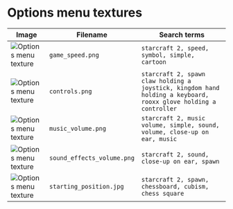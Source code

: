 # Options menu textures

<!-- markdownlint-disable MD013 --><!-- Tables cannot be split up over lines, hence will break 80 characters per line -->

| Image                                             | Filename                   | Search terms                                                                                                    |
| ------------------------------------------------- | -------------------------- | --------------------------------------------------------------------------------------------------------------- |
| ![Options menu texture](game_speed.png)           | `game_speed.png`           | `starcraft 2, speed, symbol, simple, cartoon`                                                                   |
| ![Options menu texture](controls.png)             | `controls.png`             | `starcraft 2, spawn claw holding a joystick, kingdom hand holding a keyboard, rooxx glove holding a controller` |
| ![Options menu texture](music_volume.png)         | `music_volume.png`         | `starcraft 2, music volume, simple, sound, volume, close-up on ear, music`                                      |
| ![Options menu texture](sound_effects_volume.png) | `sound_effects_volume.png` | `starcraft 2, sound, close-up on ear, spawn`                                                                     |
| ![Options menu texture](starting_position.jpg)    | `starting_position.jpg`    | `starcraft 2, spawn, chessboard, cubism, chess square`                                                           |

<!-- markdownlint-enable MD013 -->
